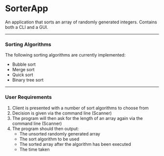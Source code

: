 # SorterApp

An application that sorts an array of randomly generated integers. Contains both a CLI and a GUI.

---

### Sorting Algorithms
The following sorting algorithms are currently implemented:
- Bubble sort
- Merge sort
- Quick sort
- Binary tree sort

---

### User Requirements
1. Client is presented with a number of sort algorithms to choose from
2. Decision is given via the command line (Scanner)
3. The program will then ask for the length of an array again via the command line (Scanner)
4. The program should then output:
	- The unsorted randomly generated array
	- The sort algorithm to be used
	- The sorted array after the algorithm has been executed
	- The time taken
